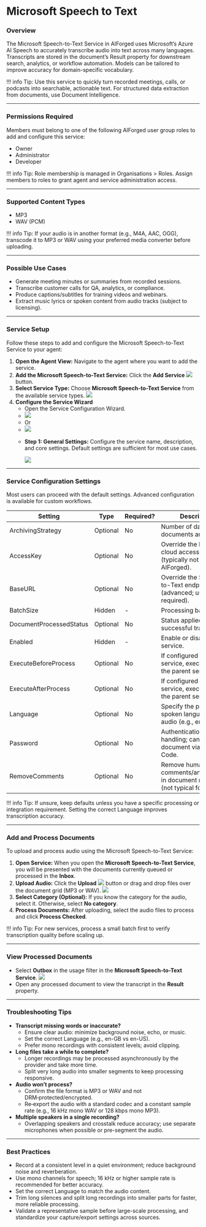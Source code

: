 # Microsoft Speech to Text

### Overview

The Microsoft Speech-to-Text Service in AIForged uses Microsoft’s Azure AI Speech to accurately transcribe audio into text across many languages. Transcripts are stored in the document’s Result property for downstream search, analytics, or workflow automation. Models can be tailored to improve accuracy for domain-specific vocabulary.

!!! info
    Tip: Use this service to quickly turn recorded meetings, calls, or podcasts into searchable, actionable text. For structured data extraction from documents, use Document Intelligence.

***

### Permissions Required

Members must belong to one of the following AIForged user group roles to add and configure this service:

* Owner
* Administrator
* Developer

!!! info
    Tip: Role membership is managed in Organisations > Roles. Assign members to roles to grant agent and service administration access.

***

### Supported Content Types

* MP3
* WAV (PCM)

!!! info
    Tip: If your audio is in another format (e.g., M4A, AAC, OGG), transcode it to MP3 or WAV using your preferred media converter before uploading.

***

### Possible Use Cases

* Generate meeting minutes or summaries from recorded sessions.
* Transcribe customer calls for QA, analytics, or compliance.
* Produce captions/subtitles for training videos and webinars.
* Extract music lyrics or spoken content from audio tracks (subject to licensing).

***

### Service Setup

Follow these steps to add and configure the Microsoft Speech-to-Text Service to your agent:

1. **Open the Agent View:**
    Navigate to the agent where you want to add the service.
2. **Add the Microsoft Speech-to-Text Service:**
    Click the **Add Service** ![](../../assets/image%20%28129%29.png) button.
3. **Select Service Type:**
    Choose **Microsoft Speech-to-Text Service** from the available service types.
    ![](../../assets/image%20%28274%29.png)
4. **Configure the Service Wizard**
    - Open the Service Configuration Wizard.
    - ![](../../assets/image%20%28275%29.png)
    - Or
    - ![](../../assets/image%20%28276%29.png)
    * **Step 1: General Settings:** 
        Configure the service name, description, and core settings.
        Default settings are sufficient for most use cases.

        ![](../../assets/image%20%28277%29.png)
***

### Service Configuration Settings

Most users can proceed with the default settings. Advanced configuration is available for custom workflows.

| Setting                 | Type     | Required? | Description                                                                     |
| ----------------------- | -------- | --------- | ------------------------------------------------------------------------------- |
| ArchivingStrategy       | Optional | No        | Number of days before documents are deleted.                                    |
| AccessKey               | Optional | No        | Override the Microsoft cloud access key (typically not required in AIForged).   |
| BaseURL                 | Optional | No        | Override the Speech-to-Text endpoint (advanced; usually not required).          |
| BatchSize               | Hidden   | -         | Processing batch size.                                                          |
| DocumentProcessedStatus | Optional | No        | Status applied after successful transcription.                                  |
| Enabled                 | Hidden   | -         | Enable or disable the service.                                                  |
| ExecuteBeforeProcess    | Optional | No        | If configured as a child service, execute before the parent service.            |
| ExecuteAfterProcess     | Optional | No        | If configured as a child service, execute after the parent service.             |
| Language                | Optional | No        | Specify the primary spoken language of the audio (e.g., en-US).                 |
| Password                | Optional | No        | Authentication/password handling; can be set per document via Custom Code.      |
| RemoveComments          | Optional | No        | Remove human comments/annotations in document metadata (not typical for audio). |

!!! info
    Tip: If unsure, keep defaults unless you have a specific processing or integration requirement. Setting the correct Language improves transcription accuracy.

***

### Add and Process Documents

To upload and process audio using the Microsoft Speech-to-Text Service:

1. **Open Service:**
    When you open the **Microsoft Speech-to-Text Service**, you will be presented with the documents currently queued or processed in the **Inbox**.
2. **Upload Audio:**
    Click the **Upload** ![](../../assets/image%20%2813%29%20%281%29.png) button or drag and drop files over the document grid (MP3 or WAV).
    ![](../../assets/image%20%28278%29.png)
3. **Select Category (Optional):**
    If you know the category for the audio, select it. Otherwise, select **No category**.
4. **Process Documents:**
    After uploading, select the audio files to process and click **Process Checked**.

!!! info
    Tip: For new services, process a small batch first to verify transcription quality before scaling up.

***

### View Processed Documents

* Select **Outbox** in the usage filter in the **Microsoft Speech-to-Text Service**.
    ![](../../assets/image%20%2851%29.png)
* Open any processed document to view the transcript in the **Result** property.

***

### Troubleshooting Tips

* **Transcript missing words or inaccurate?**
    * Ensure clear audio: minimize background noise, echo, or music.
    * Set the correct Language (e.g., en-GB vs en-US).
    * Prefer mono recordings with consistent levels; avoid clipping.
* **Long files take a while to complete?**
    * Longer recordings may be processed asynchronously by the provider and take more time.
    * Split very long audio into smaller segments to keep processing responsive.
* **Audio won’t process?**
    * Confirm the file format is MP3 or WAV and not DRM‑protected/encrypted.
    * Re‑export the audio with a standard codec and a constant sample rate (e.g., 16 kHz mono WAV or 128 kbps mono MP3).
* **Multiple speakers in a single recording?**
    * Overlapping speakers and crosstalk reduce accuracy; use separate microphones when possible or pre-segment the audio.

***

### Best Practices

* Record at a consistent level in a quiet environment; reduce background noise and reverberation.
* Use mono channels for speech; 16 kHz or higher sample rate is recommended for better accuracy.
* Set the correct Language to match the audio content.
* Trim long silences and split long recordings into smaller parts for faster, more reliable processing.
* Validate a representative sample before large-scale processing, and standardize your capture/export settings across sources.
